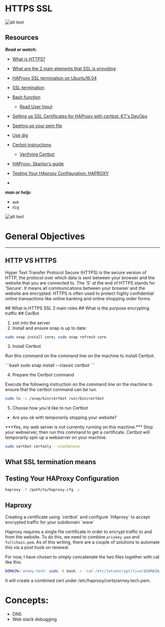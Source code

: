 HTTPS SSL
===

![alt text](https://s3.amazonaws.com/intranet-projects-files/holbertonschool-sysadmin_devops/276/xCmOCgw.gif)

Resources
---
***Read or watch:***

- [What is HTTPS?](https://www.instantssl.com/http-vs-https)
- [What are the 2 main elements that SSL is providing](https://www.sslshopper.com/why-ssl-the-purpose-of-using-ssl-certificates.html)
- [HAProxy SSL termination on Ubuntu16.04](https://devops.ionos.com/tutorials/install-and-configure-haproxy-load-balancer-on-ubuntu-1604/)
- [SSL termination](https://en.wikipedia.org/wiki/TLS_termination_proxy)
- [Bash function](https://tldp.org/LDP/abs/html/complexfunct.html)
  - [Read User Input](https://www.geeksforgeeks.org/bash-script-read-user-input/)
- [Setting up SSL Certificates for HAProxy with certbot: KT's DevOps](https://notes.leetdev.net/untitled)
- [Seeting up your pem file](https://www.howtogeek.com/devops/what-is-a-pem-file-and-how-do-you-use-it/)
- [Use dig](https://phoenixnap.com/kb/dns-troubleshooting#ftoc-heading-6)

- [Cerbot instructions](https://certbot.eff.org/instructions?ws=haproxy&os=ubuntufocal)
  - [Verifying Certbot](https://unixcop.com/how-to-use-certbot-create-a-certificate-for-domain-and-submain/)
- [HAProxy: Skarlso's guide](https://skarlso.github.io/2017/02/15/how-to-https-with-hugo-letsencrypt-haproxy/)
- [Testing Your HAproxy Configuration: HAPROXY](https://www.haproxy.com/blog/testing-your-haproxy-configuration/)
- 

***man or help:***

* `awk`
* `dig`

![alt text](https://s3.amazonaws.com/intranet-projects-files/holbertonschool-sysadmin_devops/276/FlhGPEK.png)

# General Objectives
---

## HTTP VS HTTPS
<p>
Hyper Text Transfer Protocol Secure (HTTPS) is the secure version of HTTP, the protocol over which data is sent between your browser and the website that you are connected to. The 'S' at the end of HTTPS stands for 'Secure'. It means all communications between your browser and the website are encrypted. HTTPS is often used to protect highly confidential online transactions like online banking and online shopping order forms.
</p>
## What is HTTPS SSL 2 main roles
## What is the purpose encrypting traffic
## CerBot

1. ssh into the server
2. Install and ensure snap is up to date:
```bash
sudo snap install core; sudo snap refresh core
```
3. Install Certbot
<p>Run this command on the command line on the machine to install Certbot.</p>
```bash
sudo snap install --classic certbot
```

4. Prepare the Certbot command
<p>Execute the following instruction on the command line on the machine to ensure that the certbot command can be run.</p>

```bash
sudo ln -s /snap/bin/certbot /usr/bin/certbot
```

5. Choose how you'd like to run Certbot
  * Are you ok with temporarily stopping your website?
<p>
***Yes, my web server is not currently running on this machine.***
Stop your webserver, then run this command to get a certificate. Certbot will temporarily spin up a webserver on your machine.
</p>

```bash
sudo certbot certonly --standalone
```

## What SSL termination means
## Testing Your HAProxy Configuration
```bash
haproxy -f /path/to/haproxy.cfg -c
```


## Haproxy
<p>
Creating a certificate using `certbot` and configure `HAproxy` to accept encrypted traffic for your subdomain `www`

Haproxy requires a single file certificate in order to encrypt traffic to and from the website.
To do this, we need to combine `privkey.pem` and `fullchain.pem`. As of this writing,
there are a couple of solutions to automate this via a post hook on renewal.

For now, I have chosen to simply concatenate the two files together with cat like this:
</p>

```bash
DOMAIN='anney.tech' sudo -E bash -c 'cat /etc/letsencrypt/live/$DOMAIN/fullchain.pem /etc/letsencrypt/live/$DOMAIN/privkey.pem > /etc/haproxy/certs/$DOMAIN.pem'
```
It will create a combined cert under /etc/haproxy/certs/anney.tech.pem.

# Concepts:
* DNS
* Web stack debugging

